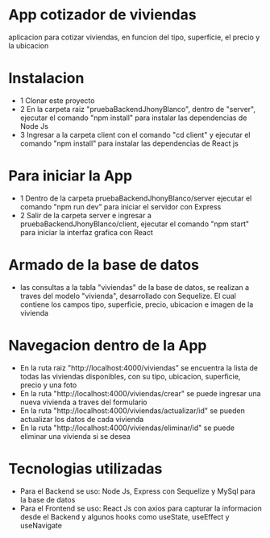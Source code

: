 # App cotizador de viviendas
aplicacion para cotizar viviendas, en funcion del tipo, superficie, el precio y la ubicacion

# Instalacion
* 1 Clonar este proyecto
* 2 En la carpeta raiz "pruebaBackendJhonyBlanco", dentro de "server", ejecutar el comando "npm install" para instalar las dependencias de Node Js
* 3 Ingresar a la carpeta client con el comando "cd client" y ejecutar el comando "npm install" para instalar las dependencias de React js

# Para iniciar la App
* 1 Dentro de la carpeta pruebaBackendJhonyBlanco/server ejecutar el comando "npm run dev" para iniciar el servidor con Express
* 2 Salir de la carpeta server e ingresar a pruebaBackendJhonyBlanco/client, ejecutar el comando "npm start" para iniciar la interfaz grafica con React

# Armado de la base de datos
* las consultas a la tabla "viviendas" de la base de datos, se realizan a traves del modelo "vivienda", desarrollado con Sequelize. El cual contiene los campos tipo, superficie, precio, ubicacion e imagen de la vivienda

# Navegacion dentro de la App
* En la ruta raiz "http://localhost:4000/viviendas" se encuentra la lista de todas las viviendas disponibles, con su tipo, ubicacion, superficie, precio y una foto
* En la ruta "http://localhost:4000/viviendas/crear" se puede ingresar una nueva vivienda a traves del formulario
* En la ruta "http://localhost:4000/viviendas/actualizar/id" se pueden actualizar los datos de cada vivienda
* En la ruta "http://localhost:4000/viviendas/eliminar/id" se puede eliminar una vivienda si se desea

# Tecnologias utilizadas
* Para el Backend se uso: Node Js, Express con Sequelize y MySql para la base de datos
* Para el Frontend se uso: React Js con axios para capturar la informacion desde el Backend y algunos hooks como useState, useEffect y useNavigate
